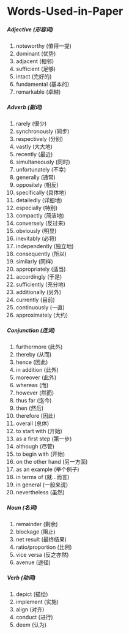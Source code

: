# Words-Used-in-Paper



##### Adjective (形容词)
1. noteworthy (值得一提)
2. dominant (优势)
3. adjacent (相邻)
4. sufficient (足够)
5. intact (完好的)
6. fundamental (基本的)
7. remarkable (卓越)

##### Adverb (副词)

1. rarely (很少)
2. synchronously (同步)
3. respectively (分别)
4. vastly (大大地)
5. recently (最近)
6. simultaneously (同时)
7. unfortunately (不幸)
8. generally (通常)
9. oppositely (相反)
10. specifically (具体地)
11. detailedly (详细地)
12. especially (特别)
13. compactly (简洁地)
14. conversely (反过来)
15. obviously (明显)
16. inevitably (必将)
17. independently (独立地)
18. consequently (所以)
19. similarly (同样)
20. appropriately (适当)
21. accordingly (于是)
22. sufficiently (充分地)
23. additionally (另外)
24. currently (目前)
25. continuously (一直)
26. approximately (大约)

##### Conjunction (连词)

1. furthermore (此外)
2. thereby (从而)
3. hence (因此)
4. in addition (此外)
5. moreover (此外)
6. whereas (而)
7. however (然而)
8. thus far (迄今)
9. then (然后)
10. therefore (因此)
11. overall (总体)
12. to start with (开始)
13. as a first step (第一步)
14. although (尽管)
15. to begin with (开始)
16. on the other hand (另一方面)
17. as an example (举个例子)
18. in terms of (就...而言)
19. in general (一般来说)
20. nevertheless (虽然) 


##### Noun (名词)

1. remainder (剩余)
2. blockage (阻止)
3. net result (最终结果)
4. ratio/proportion (比例)
5. vice versa (反之亦然)
6. avenue (途径)


##### Verb (动词)

1. depict (描绘) 
2. implement (实施)
3. align (对齐)
4. conduct (进行)
5. deem (认为)
